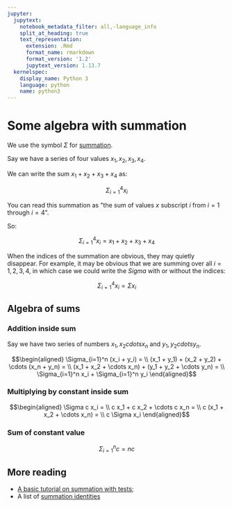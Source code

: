 ```yaml
---
jupyter:
  jupytext:
    notebook_metadata_filter: all,-language_info
    split_at_heading: true
    text_representation:
      extension: .Rmd
      format_name: rmarkdown
      format_version: '1.2'
      jupytext_version: 1.13.7
  kernelspec:
    display_name: Python 3
    language: python
    name: python3
---
```


# Some algebra with summation

We use the symbol $\Sigma$ for
[summation](https://en.wikipedia.org/wiki/Summation).

Say we have a series of four values $x_1, x_2, x_3, x_4$.

We can write the sum $x_1 + x_2 + x_3 + x_4$ as:

$$\Sigma_{i=1}^{4} x_i$$

You can read this summation as "the sum of values $x$ subscript
$i$ from $i=1$ through $i=4$".

So:

$$
\Sigma_{i=1}^{4} x_i = x_1 + x_2 + x_3 + x_4
$$

When the indices of the summation are obvious, they may quietly
disappear. For example, it may be obvious that we are summing
over all $i = 1, 2, 3, 4$, in which case we could write the
$Sigma$ with or without the indices:

$$\Sigma_{i=1}^{4} x_i = \Sigma x_i$$

## Algebra of sums

### Addition inside sum

Say we have two series of numbers $x_1, x_2 cdots x_n$ and $y_1,
y_2 cdots y_n$.

$$\begin{aligned}
\Sigma_{i=1}^n (x_i + y_i) = \\
(x_1 + y_1) + (x_2 + y_2) + \cdots (x_n + y_n) = \\
(x_1 + x_2 + \cdots x_n) + (y_1 + y_2 + \cdots y_n) = \\
\Sigma_{i=1}^n x_i + \Sigma_{i=1}^n y_i
\end{aligned}$$

### Multiplying by constant inside sum

$$\begin{aligned}
\Sigma c x_i = \\
c x_1 + c x_2 + \cdots c x_n = \\
c (x_1 + x_2 + \cdots x_n) = \\
c \Sigma x_i
\end{aligned}$$

### Sum of constant value

$$
\Sigma_{i=1}^n c = n c
$$

## More reading

- [A basic tutorial on summation with
  tests](http://www.psychstat.missouristate.edu/IntroBook3/sbk10.htm);
- A list of [summation
  identities](https://en.wikipedia.org/wiki/Summation#Identities)
